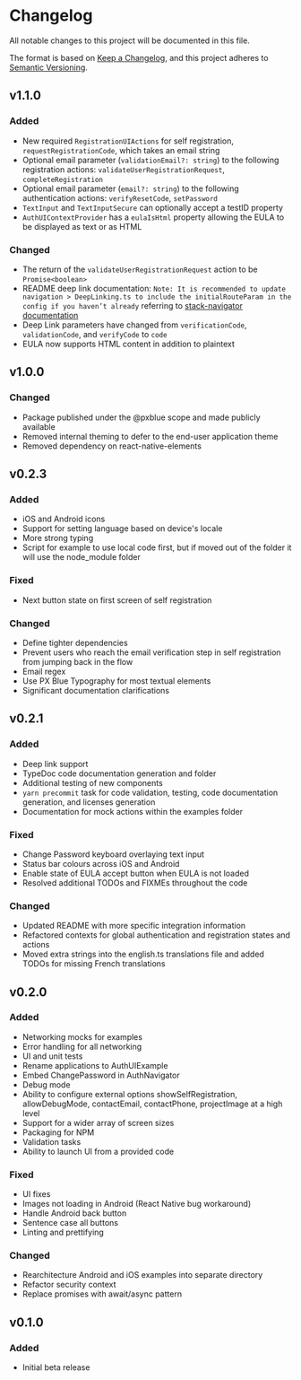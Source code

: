 # Changelog
All notable changes to this project will be documented in this file.

The format is based on [Keep a Changelog](https://keepachangelog.com/en/1.0.0/),
and this project adheres to [Semantic Versioning](https://semver.org/spec/v2.0.0.html).

## v1.1.0
### Added
- New required `RegistrationUIActions` for self registration, `requestRegistrationCode`, which takes an email string
- Optional email parameter (`validationEmail?: string`) to the following registration actions: `validateUserRegistrationRequest`, `completeRegistration`
- Optional email parameter (`email?: string`) to the following authentication actions: `verifyResetCode`, `setPassword`
- `TextInput` and `TextInputSecure` can optionally accept a testID property
-   `AuthUIContextProvider` has a `eulaIsHtml` property allowing the EULA to be displayed as text or as HTML

### Changed
-   The return of the `validateUserRegistrationRequest` action to be `Promise<boolean>`
-   README deep link documentation: `Note: It is recommended to update navigation > DeepLinking.ts to include the initialRouteParam in the config if you haven’t already` referring to [stack-navigator documentation](https://reactnavigation.org/docs/stack-navigator/#initialroutename)
-   Deep Link parameters have changed from `verificationCode`, `validationCode`, and `verifyCode` to `code`
-   EULA now supports HTML content in addition to plaintext

## v1.0.0
### Changed
- Package published under the @pxblue scope and made publicly available
- Removed internal theming to defer to the end-user application theme
- Removed dependency on react-native-elements

## v0.2.3
### Added

- iOS and Android icons
- Support for setting language based on device's locale
- More strong typing
- Script for example to use local code first, but if moved out of the folder it will use the node_module folder

### Fixed

- Next button state on first screen of self registration

### Changed

- Define tighter dependencies
- Prevent users who reach the email verification step in self registration from jumping back in the flow
- Email regex
- Use PX Blue Typography for most textual elements
- Significant documentation clarifications

## v0.2.1
### Added

- Deep link support
- TypeDoc code documentation generation and folder
- Additional testing of new components
- `yarn precommit` task for code validation, testing, code documentation generation, and licenses generation
- Documentation for mock actions within the examples folder

### Fixed

- Change Password keyboard overlaying text input
- Status bar colours across iOS and Android
- Enable state of EULA accept button when EULA is not loaded
- Resolved additional TODOs and FIXMEs throughout the code

### Changed

- Updated README with more specific integration information
- Refactored contexts for global authentication and registration states and actions
- Moved extra strings into the english.ts translations file and added TODOs for missing French translations

## v0.2.0
### Added
- Networking mocks for examples
- Error handling for all networking
- UI and unit tests
- Rename applications to AuthUIExample
- Embed ChangePassword in AuthNavigator
- Debug mode
- Ability to configure external options showSelfRegistration, allowDebugMode, contactEmail, contactPhone, projectImage at a high level
- Support for a wider array of screen sizes
- Packaging for NPM
- Validation tasks
- Ability to launch UI from a provided code

### Fixed
- UI fixes
- Images not loading in Android (React Native bug workaround)
- Handle Android back button
- Sentence case all buttons
- Linting and prettifying

### Changed
- Rearchitecture Android and iOS examples into separate directory
- Refactor security context
- Replace promises with await/async pattern

## v0.1.0
### Added
- Initial beta release
